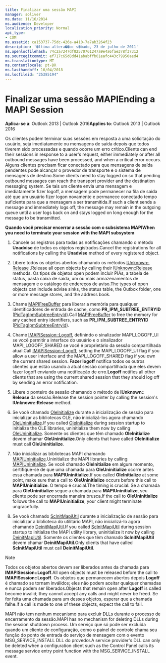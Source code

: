 ```yaml
---
title: Finalizar uma sessão MAPI
manager: soliver
ms.date: 11/16/2014
ms.audience: Developer
localization_priority: Normal
api_type:
- COM
ms.assetid: ca153737-75dc-426a-a410-7a7ab3264f23
description: '�ltima altera��o: s�bado, 23 de julho de 2011'
ms.openlocfilehash: 74c2a7247df02570761247a9e4a6fae378f37312
ms.sourcegitcommit: ef717c65d8dd41ababffb01eafc443c79950aed4
ms.translationtype: MT
ms.contentlocale: pt-BR
ms.lasthandoff: 10/04/2018
ms.locfileid: "25385194"
---
```

# <a name="ending-a-mapi-session"></a><span data-ttu-id="47962-103">Finalizar uma sessão MAPI</span><span class="sxs-lookup"><span data-stu-id="47962-103">Ending a MAPI Session</span></span>

  
  
<span data-ttu-id="47962-104">**Aplica-se a**: Outlook 2013 | Outlook 2016</span><span class="sxs-lookup"><span data-stu-id="47962-104">**Applies to**: Outlook 2013 | Outlook 2016</span></span> 
  
<span data-ttu-id="47962-105">Os clientes podem terminar suas sessões em resposta a uma solicitação do usuário, seja imediatamente ou mensagens de saída depois que todos tiverem sido processadas e quando ocorre um erro crítico.</span><span class="sxs-lookup"><span data-stu-id="47962-105">Clients can end their sessions in response to a user's request, either immediately or after all outbound messages have been processed, and when a critical error occurs.</span></span> <span data-ttu-id="47962-106">Alguns clientes precisam ficar conectado para que mensagens de saída pendentes pode alcançar o provedor de transporte e o sistema de mensagens de destino.</span><span class="sxs-lookup"><span data-stu-id="47962-106">Some clients need to stay logged on so that pending outbound messages can reach the transport provider and the destination messaging system.</span></span> <span data-ttu-id="47962-107">Se tais um cliente envia uma mensagem e imediatamente fizer logoff, a mensagem pode permanecer na fila de saída até que um usuário fizer logon novamente e permanece conectado tempo suficiente para que a mensagem a ser transmitida.</span><span class="sxs-lookup"><span data-stu-id="47962-107">If such a client sends a message and immediately logs off, the message may remain in the outgoing queue until a user logs back on and stays logged on long enough for the message to be transmitted.</span></span>
  
 <span data-ttu-id="47962-108">**Quando você precisar encerrar a sessão com o subsistema MAPI**</span><span class="sxs-lookup"><span data-stu-id="47962-108">**When you need to terminate your session with the MAPI subsystem**</span></span>
  
1. <span data-ttu-id="47962-109">Cancele os registros para todas as notificações chamando o método **Unadvise** de todos os objetos registrados.</span><span class="sxs-lookup"><span data-stu-id="47962-109">Cancel the registrations for all notifications by calling the **Unadvise** method of every registered object.</span></span> 
    
2. <span data-ttu-id="47962-110">Libere todos os objetos abertos chamando os métodos [IUnknown:: Release](https://msdn.microsoft.com/library/ms682317%28VS.85%29.aspx) .</span><span class="sxs-lookup"><span data-stu-id="47962-110">Release all open objects by calling their [IUnknown::Release](https://msdn.microsoft.com/library/ms682317%28VS.85%29.aspx) methods.</span></span> <span data-ttu-id="47962-111">Os tipos de objetos open podem incluir PIAs, a tabela de status, pasta caixa de saída, um ou mais armazenamentos de mensagem e o catálogo de endereços de aviso.</span><span class="sxs-lookup"><span data-stu-id="47962-111">The types of open objects can include advise sinks, the status table, the Outbox folder, one or more message stores, and the address book.</span></span> 
    
3. <span data-ttu-id="47962-112">Chame [MAPIFreeBuffer](mapifreebuffer.md) para liberar a memória para qualquer identificadores de entrada de cache, como **PR_IPM_SUBTREE_ENTRYID** ([PidTagIpmSubtreeEntryId](pidtagipmsubtreeentryid-canonical-property.md)).</span><span class="sxs-lookup"><span data-stu-id="47962-112">Call [MAPIFreeBuffer](mapifreebuffer.md) to free the memory for any cached entry identifiers, such as **PR_IPM_SUBTREE_ENTRYID** ([PidTagIpmSubtreeEntryId](pidtagipmsubtreeentryid-canonical-property.md)).</span></span>
    
4. <span data-ttu-id="47962-113">Chame [IMAPISession::Logoff](imapisession-logoff.md), definindo o sinalizador MAPI_LOGOFF_UI se você permitir a interface do usuário e o sinalizador MAPI_LOGOFF_SHARED se você é proprietário da sessão compartilhada atual.</span><span class="sxs-lookup"><span data-stu-id="47962-113">Call [IMAPISession::Logoff](imapisession-logoff.md), setting the MAPI_LOGOFF_UI flag if you allow a user interface and the MAPI_LOGOFF_SHARED flag if you own the current shared session.</span></span> <span data-ttu-id="47962-114">**Fazer logoff** notifica todos os outros clientes que estão usando a atual sessão compartilhada que eles devem fazer logoff enviando uma notificação de erro.</span><span class="sxs-lookup"><span data-stu-id="47962-114">**Logoff** notifies all other clients that are using the current shared session that they should log off by sending an error notification.</span></span> 
    
5. <span data-ttu-id="47962-115">Libere o ponteiro de sessão chamando o método de **IUnknown:: Release** da sessão.</span><span class="sxs-lookup"><span data-stu-id="47962-115">Release the session pointer by calling the session's **IUnknown::Release** method.</span></span> 
    
6. <span data-ttu-id="47962-116">Se você chamado [OleInitialize](https://msdn.microsoft.com/library/ms690134%28v=VS.85%29.aspx) durante a inicialização de sessão para inicializar as bibliotecas OLE, não inicializá-los agora chamando [OleUninitialize](https://msdn.microsoft.com/library/ms691326%28VS.85%29.aspx).</span><span class="sxs-lookup"><span data-stu-id="47962-116">If you called [OleInitialize](https://msdn.microsoft.com/library/ms690134%28v=VS.85%29.aspx) during session startup to initialize the OLE libraries, uninitialize them now by calling [OleUninitialize](https://msdn.microsoft.com/library/ms691326%28VS.85%29.aspx).</span></span> <span data-ttu-id="47962-117">Somente os clientes que têm chamado **OleInitialize** devem chamar **OleUninitialize**.</span><span class="sxs-lookup"><span data-stu-id="47962-117">Only clients that have called **OleInitialize** must call **OleUninitialize**.</span></span> 
    
7. <span data-ttu-id="47962-118">Não inicializar as bibliotecas MAPI chamando [MAPIUninitialize](mapiuninitialize.md).</span><span class="sxs-lookup"><span data-stu-id="47962-118">Uninitialize the MAPI libraries by calling [MAPIUninitialize](mapiuninitialize.md).</span></span> <span data-ttu-id="47962-119">Se você chamado **OleInitialize** em algum momento, certifique-se de que uma chamada para **OleUninitialize** ocorre antes essa chamada para **MAPIUninitialize**.</span><span class="sxs-lookup"><span data-stu-id="47962-119">If you called **OleInitialize** at some point, make sure that a call to **OleUninitialize** occurs before this call to **MAPIUninitialize**.</span></span> <span data-ttu-id="47962-120">O tempo é crucial.</span><span class="sxs-lookup"><span data-stu-id="47962-120">The timing is crucial.</span></span> <span data-ttu-id="47962-121">Se a chamada para **OleUninitialize** segue a chamada para **MAPIUninitialize**, seu cliente pode ser encerrada maneira brusca.</span><span class="sxs-lookup"><span data-stu-id="47962-121">If the call to **OleUninitialize** follows the call to **MAPIUninitialize**, your client might terminate ungracefully.</span></span> 
    
8. <span data-ttu-id="47962-122">Se você chamado [ScInitMapiUtil](scinitmapiutil.md) durante a inicialização de sessão para inicializar a biblioteca do utilitário MAPI, não inicializá-lo agora chamando [DeinitMapiUtil](deinitmapiutil.md).</span><span class="sxs-lookup"><span data-stu-id="47962-122">If you called [ScInitMapiUtil](scinitmapiutil.md) during session startup to initialize the MAPI utility library, uninitialize it now by calling [DeinitMapiUtil](deinitmapiutil.md).</span></span> <span data-ttu-id="47962-123">Somente os clientes que têm chamado **ScInitMapiUtil** devem chamar **DeinitMapiUtil**.</span><span class="sxs-lookup"><span data-stu-id="47962-123">Only clients that have called **ScInitMapiUtil** must call **DeinitMapiUtil**.</span></span>
    
> [!NOTE]
> <span data-ttu-id="47962-124">Todos os objetos abertos devem ser liberados antes da chamada para **IMAPISession::Logoff**.</span><span class="sxs-lookup"><span data-stu-id="47962-124">All open objects must be released before the call to **IMAPISession::Logoff**.</span></span> <span data-ttu-id="47962-125">Os objetos que permanecem abertos depois **Logoff** é chamado se tornam inválidos; eles não podem aceitar qualquer chamadas e nunca podem ser liberados.</span><span class="sxs-lookup"><span data-stu-id="47962-125">Objects that remain open after **Logoff** is called become invalid; they cannot accept any calls and might never be freed.</span></span> <span data-ttu-id="47962-126">Se for feita uma chamada para um desses objetos, esperar que a chamada falhe.</span><span class="sxs-lookup"><span data-stu-id="47962-126">If a call is made to one of these objects, expect the call to fail.</span></span> 
  
 <span data-ttu-id="47962-127">MAPI não tem nenhum mecanismo para excluir DLLs durante o processo de encerramento da sessão.</span><span class="sxs-lookup"><span data-stu-id="47962-127">MAPI has no mechanism for deleting DLLs during the session shutdown process.</span></span> <span data-ttu-id="47962-128">Um serviço que só pode ser excluída quando um cliente de configuração, como o painel de controle chama seu função do ponto de entrada do serviço de mensagem com o evento MSG_SERVICE_INSTALL DLL do provedor.</span><span class="sxs-lookup"><span data-stu-id="47962-128">A service provider's DLL can only be deleted when a configuration client such as the Control Panel calls its message service entry point function with the MSG_SERVICE_INSTALL event.</span></span> 
  


